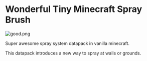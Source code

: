 # Wonderful Tiny Minecraft Spray Brush

![good.png](https://i.loli.net/2019/10/08/WE7jsLgxkHcrYBe.png)

Super awesome spray system datapack in vanilla minecraft.

This datapack introduces a new way to spray at walls or grounds.
